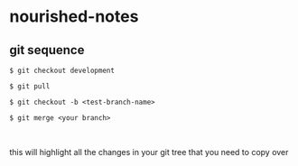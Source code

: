 # nourished-notes

## git sequence

```
$ git checkout development

$ git pull

$ git checkout -b <test-branch-name>

$ git merge <your branch> 
```
 

this will highlight all the changes in your git tree that you need to copy over
